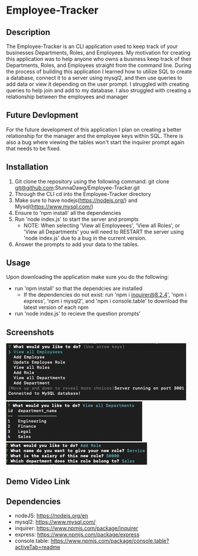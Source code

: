 # Employee-Tracker

## Description

The Employee-Tracker is an CLI application used to keep track of your businesses Departments, Roles, and Employees. My motivation for creating this application was to help anyone who owns a business keep track of their Departments, Roles, and Employees straight from the command line. During the process of building this application I learned how to utilize SQL to create a database, connect it to a server using mysql2, and then use queries to add data or view it depending on the user prompt. I struggled with creating queries to help join and add to my database. I also struggled with creating a relationship between the employees and manager

## Future Devlopment

For the future development of this application I plan on creating a better relationship for the manager and the employee keys within SQL. There is also a bug where viewing the tables won't start the inquirer prompt again that needs to be fixed. 

## Installation 

1. Git clone the repository using the following command: git clone git@github.com:StunnaDawg/Employee-Tracker.git
2. Through the CLI cd into the Employee-Tracker directory
4. Make sure to have nodejs(https://nodejs.org/) and Mysql(https://www.mysql.com/)
3. Ensure to 'npm install' all the dependencies
4. Run 'node index.js' to start the server and prompts
    - NOTE: When selecting 'View all Employeees', 'View all Roles', or 'View all Departments' you will need to RESTART the server using 'node index.js' due to a bug in the current version.
5. Answer the prompts to add your data to the tables.

## Usage

Upon downloading the application make sure you do the following:
- run 'npm install' so that the dependcies are installed
  - If the dependencies do not exist: run 'npm i inquirer@8.2.4', 'npm i express', 'npm i mysql2', and 'npm i console.table' to download the latest version of each npm
- run 'node index.js' to recieve the question prompts'

## Screenshots
![Alt](./assets/images/Screenshot%202023-04-12%20at%207.13.26%20PM.png)
![Alt](./assets/images/Screenshot%202023-04-12%20at%207.14.33%20PM.png)
![Alt](./assets/images/Screenshot%202023-04-12%20at%207.15.28%20PM.png)
## Demo Video Link

## Dependencies

- nodeJS: https://nodejs.org/en
- mysql2: https://www.mysql.com/ 
- inquirer: https://www.npmjs.com/package/inquirer
- express: https://www.npmjs.com/package/express 
- console.table: https://www.npmjs.com/package/console.table?activeTab=readme


